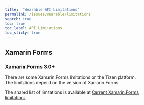 ```yaml
---
title:  "Wearable API Limitations"
permalink: /issues/wearable/limitations
search: true
toc: true
toc_label: API Limitations
toc_sticky: true
---
```


## Xamarin Forms
### Xamarin.Forms 3.0+

There are some Xamarin.Forms limitations on the Tizen platform.<br/>
The limitations depend on the version of Xamarin.Forms.

The shared list of limitations is available at [Current Xamarin.Forms limitations](https://developer.tizen.org/development/api-reference/.net-application/current-xamarin.forms-limitations).




